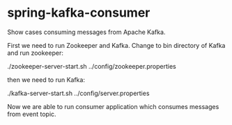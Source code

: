 # spring-kafka-consumer
Show cases consuming messages from Apache Kafka.

First we need to run Zookeeper and Kafka.
Change to bin directory of Kafka and run zookeeper:

./zookeeper-server-start.sh ../config/zookeeper.properties

then we need to run Kafka:

./kafka-server-start.sh ../config/server.properties


Now we are able to run consumer application which consumes messages from event topic.


